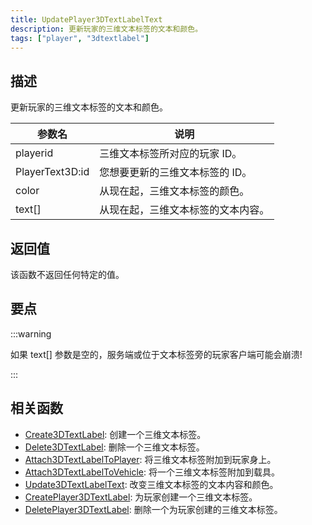 ```yaml
---
title: UpdatePlayer3DTextLabelText
description: 更新玩家的三维文本标签的文本和颜色。
tags: ["player", "3dtextlabel"]
---
```


## 描述

更新玩家的三维文本标签的文本和颜色。

| 参数名          | 说明                               |
| --------------- | ---------------------------------- |
| playerid        | 三维文本标签所对应的玩家 ID。      |
| PlayerText3D:id | 您想要更新的三维文本标签的 ID。    |
| color           | 从现在起，三维文本标签的颜色。     |
| text[]          | 从现在起，三维文本标签的文本内容。 |

## 返回值

该函数不返回任何特定的值。

## 要点

:::warning

如果 text[] 参数是空的，服务端或位于文本标签旁的玩家客户端可能会崩溃!

:::

## 相关函数

- [Create3DTextLabel](Create3DTextLabel): 创建一个三维文本标签。
- [Delete3DTextLabel](Delete3DTextLabel): 删除一个三维文本标签。
- [Attach3DTextLabelToPlayer](Attach3DTextLabelToPlayer): 将三维文本标签附加到玩家身上。
- [Attach3DTextLabelToVehicle](Attach3DTextLabelToVehicle): 将一个三维文本标签附加到载具。
- [Update3DTextLabelText](Update3DTextLabelText): 改变三维文本标签的文本内容和颜色。
- [CreatePlayer3DTextLabel](CreatePlayer3DTextLabel): 为玩家创建一个三维文本标签。
- [DeletePlayer3DTextLabel](DeletePlayer3DTextLabel): 删除一个为玩家创建的三维文本标签。

